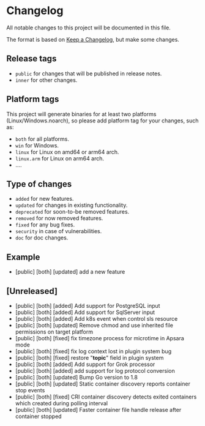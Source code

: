 # Changelog

All notable changes to this project will be documented in this file.

The format is based on [Keep a Changelog](https://keepachangelog.com/en/1.0.0/), but make some changes.

## Release tags

- `public` for changes that will be published in release notes.
- `inner` for other changes.

## Platform tags

This project will generate binaries for at least two platforms (Linux/Windows.noarch), so please add platform tag for
your changes, such as:

- `both` for all platforms.
- `win` for Windows.
- `linux` for Linux on amd64 or arm64 arch.
- `linux.arm` for Linux on arm64 arch.
- ....

## Type of changes

- `added` for new features.
- `updated` for changes in existing functionality.
- `deprecated` for soon-to-be removed features.
- `removed` for now removed features.
- `fixed` for any bug fixes.
- `security` in case of vulnerabilities.
- `doc` for doc changes.

## Example

- [public] [both] [updated] add a new feature

## [Unreleased]

- [public] [both] [added] Add support for PostgreSQL input
- [public] [both] [added] Add support for SqlServer input
- [public] [both] [added] Add k8s event when control sls resource
- [public] [both] [updated] Remove chmod and use inherited file permissions on target platform
- [public] [both] [fixed] fix timezone process for microtime in Apsara mode
- [public] [both] [fixed] fix log context lost in plugin system bug
- [public] [both] [fixed] restore "__topic__" field in plugin system
- [public] [both] [added] Add support for Grok processor
- [public] [both] [added] add support for log protocol conversion
- [public] [both] [updated] Bump Go version to 1.8
- [public] [both] [updated] Static container discovery reports container stop events
- [public] [both] [fixed] CRI container discovery detects exited containers which created during polling interval
- [public] [both] [updated] Faster container file handle release after container stopped
